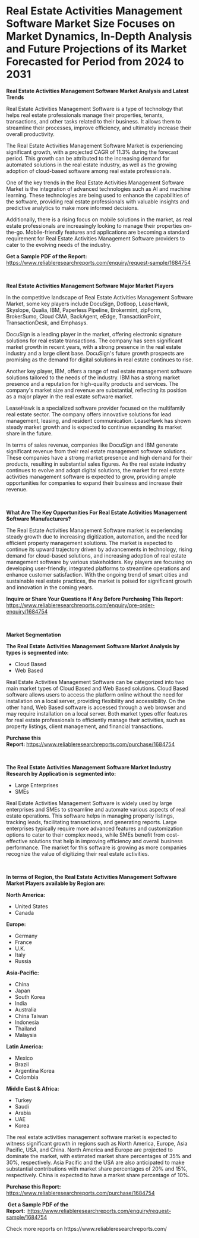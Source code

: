 <p><h1>Real Estate Activities Management Software Market Size Focuses on Market Dynamics, In-Depth Analysis and Future Projections of its Market Forecasted for Period from 2024 to 2031</h1></p><p><strong>Real Estate Activities Management Software Market Analysis and Latest Trends</strong></p>
<p><p>Real Estate Activities Management Software is a type of technology that helps real estate professionals manage their properties, tenants, transactions, and other tasks related to their business. It allows them to streamline their processes, improve efficiency, and ultimately increase their overall productivity.</p><p>The Real Estate Activities Management Software Market is experiencing significant growth, with a projected CAGR of 11.3% during the forecast period. This growth can be attributed to the increasing demand for automated solutions in the real estate industry, as well as the growing adoption of cloud-based software among real estate professionals. </p><p>One of the key trends in the Real Estate Activities Management Software Market is the integration of advanced technologies such as AI and machine learning. These technologies are being used to enhance the capabilities of the software, providing real estate professionals with valuable insights and predictive analytics to make more informed decisions.</p><p>Additionally, there is a rising focus on mobile solutions in the market, as real estate professionals are increasingly looking to manage their properties on-the-go. Mobile-friendly features and applications are becoming a standard requirement for Real Estate Activities Management Software providers to cater to the evolving needs of the industry.</p></p>
<p><strong>Get a Sample PDF of the Report:&nbsp;</strong> <a href="https://www.reliableresearchreports.com/enquiry/request-sample/1684754">https://www.reliableresearchreports.com/enquiry/request-sample/1684754</a></p>
<p>&nbsp;</p>
<p><strong>Real Estate Activities Management Software Major Market Players</strong></p>
<p><p>In the competitive landscape of Real Estate Activities Management Software Market, some key players include DocuSign, Dotloop, LeaseHawk, Skyslope, Qualia, IBM, Paperless Pipeline, Brokermint, zipForm, BrokerSumo, Cloud CMA, BackAgent, eEdge, TransactionPoint, TransactionDesk, and Emphasys. </p><p>DocuSign is a leading player in the market, offering electronic signature solutions for real estate transactions. The company has seen significant market growth in recent years, with a strong presence in the real estate industry and a large client base. DocuSign's future growth prospects are promising as the demand for digital solutions in real estate continues to rise.</p><p>Another key player, IBM, offers a range of real estate management software solutions tailored to the needs of the industry. IBM has a strong market presence and a reputation for high-quality products and services. The company's market size and revenue are substantial, reflecting its position as a major player in the real estate software market.</p><p>LeaseHawk is a specialized software provider focused on the multifamily real estate sector. The company offers innovative solutions for lead management, leasing, and resident communication. LeaseHawk has shown steady market growth and is expected to continue expanding its market share in the future.</p><p>In terms of sales revenue, companies like DocuSign and IBM generate significant revenue from their real estate management software solutions. These companies have a strong market presence and high demand for their products, resulting in substantial sales figures. As the real estate industry continues to evolve and adopt digital solutions, the market for real estate activities management software is expected to grow, providing ample opportunities for companies to expand their business and increase their revenue.</p></p>
<p>&nbsp;</p>
<p><strong>What Are The Key Opportunities For Real Estate Activities Management Software Manufacturers?</strong></p>
<p><p>The Real Estate Activities Management Software market is experiencing steady growth due to increasing digitization, automation, and the need for efficient property management solutions. The market is expected to continue its upward trajectory driven by advancements in technology, rising demand for cloud-based solutions, and increasing adoption of real estate management software by various stakeholders. Key players are focusing on developing user-friendly, integrated platforms to streamline operations and enhance customer satisfaction. With the ongoing trend of smart cities and sustainable real estate practices, the market is poised for significant growth and innovation in the coming years.</p></p>
<p><strong>Inquire or Share Your Questions If Any Before Purchasing This Report:</strong> <a href="https://www.reliableresearchreports.com/enquiry/pre-order-enquiry/1684754">https://www.reliableresearchreports.com/enquiry/pre-order-enquiry/1684754</a></p>
<p>&nbsp;</p>
<p><strong>Market Segmentation</strong></p>
<p><strong>The Real Estate Activities Management Software Market Analysis by types is segmented into:</strong></p>
<p><ul><li>Cloud Based</li><li>Web Based</li></ul></p>
<p><p>Real Estate Activities Management Software can be categorized into two main market types of Cloud Based and Web Based solutions. Cloud Based software allows users to access the platform online without the need for installation on a local server, providing flexibility and accessibility. On the other hand, Web Based software is accessed through a web browser and may require installation on a local server. Both market types offer features for real estate professionals to efficiently manage their activities, such as property listings, client management, and financial transactions.</p></p>
<p><strong>Purchase this Report:&nbsp;</strong><a href="https://www.reliableresearchreports.com/purchase/1684754">https://www.reliableresearchreports.com/purchase/1684754</a></p>
<p>&nbsp;</p>
<p><strong>The Real Estate Activities Management Software Market Industry Research by Application is segmented into:</strong></p>
<p><ul><li>Large Enterprises</li><li>SMEs</li></ul></p>
<p><p>Real Estate Activities Management Software is widely used by large enterprises and SMEs to streamline and automate various aspects of real estate operations. This software helps in managing property listings, tracking leads, facilitating transactions, and generating reports. Large enterprises typically require more advanced features and customization options to cater to their complex needs, while SMEs benefit from cost-effective solutions that help in improving efficiency and overall business performance. The market for this software is growing as more companies recognize the value of digitizing their real estate activities.</p></p>
<p>&nbsp;</p>
<p><strong>In terms of Region, the Real Estate Activities Management Software Market Players available by Region are:</strong></p>
<p>
    <p> <strong> North America: </strong>
        <ul>
            <li>United States</li>
            <li>Canada</li>
        </ul>
        </p> 
    <p> <strong> Europe: </strong>
        <ul>
            <li>Germany</li>
            <li>France</li>
            <li>U.K.</li>
            <li>Italy</li>
            <li>Russia</li>
        </ul>
        </p> 
    <p> <strong> Asia-Pacific: </strong>
        <ul>
            <li>China</li>
            <li>Japan</li>
            <li>South Korea</li>
            <li>India</li>
            <li>Australia</li>
            <li>China Taiwan</li>
            <li>Indonesia</li>
            <li>Thailand</li>
            <li>Malaysia</li>
        </ul>
        </p> 
    <p> <strong> Latin America: </strong>
        <ul>
            <li>Mexico</li>
            <li>Brazil</li>
            <li>Argentina Korea</li>
            <li>Colombia</li>
        </ul>
        </p> 
    <p> <strong> Middle East & Africa: </strong>
        <ul>
            <li>Turkey</li>
            <li>Saudi</li>
            <li>Arabia</li>
            <li>UAE</li>
            <li>Korea</li>
        </ul>
    </p>
    </p>
<p><p>The real estate activities management software market is expected to witness significant growth in regions such as North America, Europe, Asia Pacific, USA, and China. North America and Europe are projected to dominate the market, with estimated market share percentages of 35% and 30%, respectively. Asia Pacific and the USA are also anticipated to make substantial contributions with market share percentages of 20% and 15%, respectively. China is expected to have a market share percentage of 10%.</p></p>
<p><strong>Purchase this Report: </strong><a href="https://www.reliableresearchreports.com/purchase/1684754">https://www.reliableresearchreports.com/purchase/1684754</a></p>
<p>&nbsp;<strong>Get a Sample PDF of the Report:&nbsp;&nbsp;</strong><a href="https://www.reliableresearchreports.com/enquiry/request-sample/1684754">https://www.reliableresearchreports.com/enquiry/request-sample/1684754</a></p>
<p><strong></strong></p>
<p>Check more reports on https://www.reliableresearchreports.com/</p>